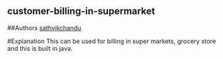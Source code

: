 ## customer-billing-in-supermarket

##Authors
 [sathvikchandu](https://github.com/sathvikchandu)
 

#Explanation
This can be used for billing in super markets, grocery store and this is built in java.
